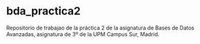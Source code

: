 # bda_practica2

Repositorio de trabajao de la práctica 2 de la asignatura de Bases de Datos Avanzadas, asignatura de 3º de la UPM Campus Sur, Madrid.
